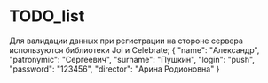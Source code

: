 # TODO_list
Для валидации данных при регистрации на стороне сервера используются библиотеки Joi и Celebrate;
{
    "name": "Александр",
    "patronymic": "Сергеевич",
    "surname": "Пушкин",
    "login": "push",
    "password": "123456",
    "director": "Арина Родионовна"
  }


